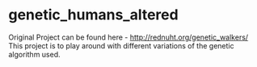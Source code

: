 # genetic_humans_altered

Original Project can be found here - http://rednuht.org/genetic_walkers/
This project is to play around with different variations of the genetic algorithm used. 
